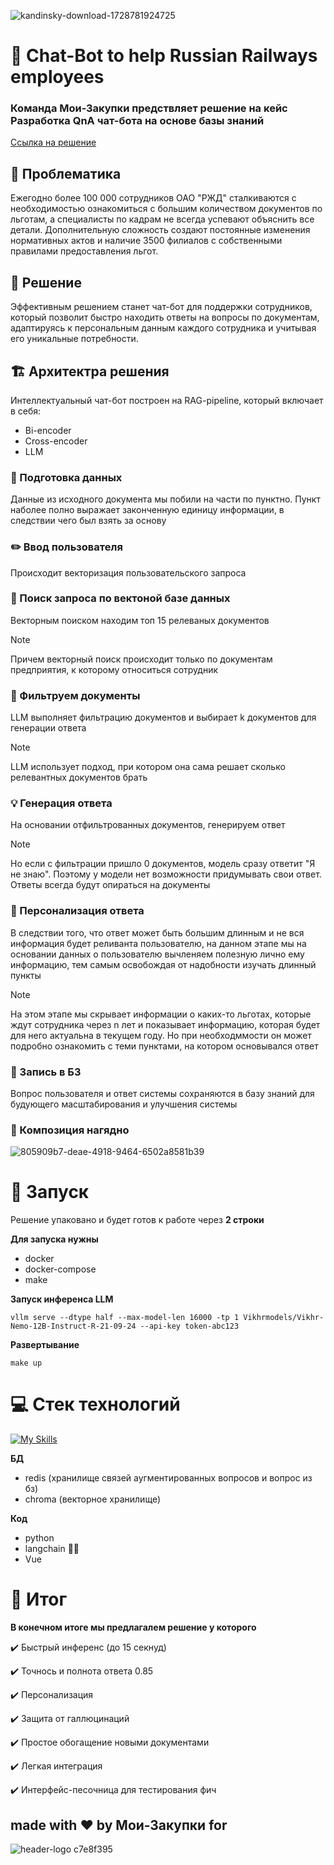 ![kandinsky-download-1728781924725](https://github.com/user-attachments/assets/c6ab919f-66e3-4b5e-b0bb-edf1de4e5f9a)

# :robot: Chat-Bot to help Russian Railways employees

### Команда Мои-Закупки предствляет решение на кейс Разработка QnA чат-бота на основе базы знаний
[Ссылка на решение](https://)


## :exploding_head: Проблематика

Ежегодно более 100 000 сотрудников ОАО "РЖД" сталкиваются с необходимостью ознакомиться с большим количеством документов по льготам, а специалисты по кадрам не всегда успевают объяснить все детали. Дополнительную сложность создают постоянные изменения нормативных актов и наличие 3500 филиалов с собственными правилами предоставления льгот.
## :hugs: Решение

Эффективным решением станет чат-бот для поддержки сотрудников, который позволит быстро находить ответы на вопросы по документам, адаптируясь к персональным данным каждого сотрудника и учитывая его уникальные потребности.

## :building_construction: Архитектра решения

Интеллектуальный чат-бот построен на RAG-pipeline, который включает в себя:
- Bi-encoder
- Cross-encoder
- LLM

### :hammer: Подготовка данных

Данные из исходного документа мы побили на части по пунктно. Пункт наболее полно выражает законченную единицу информации, в следствии чего был взять за основу

### :pencil2: Ввод пользователя

Происходит векторизация пользовательского запроса

### :mag_right: Поиск запроса по вектоной базе данных

Векторным поиском находим топ 15 релеваных документов

>[!Note]
>Причем векторный поиск происходит только по документам предприятия, к которому относиться сотрудник
>

### :bookmark_tabs: Фильтруем документы

LLM выполняет фильтрацию документов и выбирает k документов для генерации ответа

>[!Note]
>LLM использует подход, при котором она сама решает сколько релевантных документов брать 
>

### :bulb: Генерация ответа

На основании отфильтрованных документов, генерируем ответ
> [!Note]
> Но если с фильтрации пришло 0 документов, модель сразу ответит "Я не знаю". Поэтому у модели нет возможности
> придумывать свои ответ. Ответы всегда будут опираться на документы
>

### :haircut: Персонализация ответа

В следствии того, что ответ может быть большим длинным и не вся информация будет реливанта пользователю, на данном этапе мы на основании данных о пользователю вычленяем полезную лично ему информацию, тем самым освобождая от надобности изучать длинный пункты
> [!Note]
> На этом этапе мы скрывает информации о каких-то льготах, которые ждут сотрудника через n лет и показывает информацию,
> которая будет для него актуальна в текущем году. Но при необходммости он может подробно ознакомить с теми пунктами, на котором
> основывался ответ
>

### :floppy_disk: Запись в БЗ

Вопрос пользователя и ответ системы сохраняются в базу знаний для будующего масштабирования и улучшения системы

### :bricks: Композиция нагядно
![805909b7-deae-4918-9464-6502a8581b39](https://github.com/user-attachments/assets/edef0ea9-8aa3-4e58-8a86-2b272e5c6295)

# :rocket: Запуск
Решение упаковано и будет готов к работе через **2 строки**

**Для запуска нужны**
- docker
- docker-compose
- make

**Запуск инференса LLM**
```
vllm serve --dtype half --max-model-len 16000 -tp 1 Vikhrmodels/Vikhr-Nemo-12B-Instruct-R-21-09-24 --api-key token-abc123
```

**Развертывание**
```
make up
```

# :computer: Стек технологий
[![My Skills](https://skillicons.dev/icons?i=python,vue,redis)](https://skillicons.dev) 

**БД**
- redis (хранилище связей аугментированных вопросов и вопрос из бз)
- chroma (векторное хранилище)

**Код**
- python
- langchain 🦜️🔗
- Vue

# :checkered_flag: Итог
**В конечном итоге мы предлагалем решение у которого**

:heavy_check_mark: Быстрый инференс (до 15 секнуд)

:heavy_check_mark: Точнось и полнота ответа 0.85

:heavy_check_mark: Персонализация

:heavy_check_mark: Защита от галлюцинаций

:heavy_check_mark: Простое обогащение новыми документами

:heavy_check_mark: Легкая интеграция

:heavy_check_mark: Интерфейс-песочница для тестирования фич

## made with ♥️ by Мои-Закупки for
![header-logo c7e8f395](https://github.com/user-attachments/assets/8a56ca15-e17a-4ab6-b864-017fce804610)



